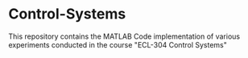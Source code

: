 # Control-Systems
This repository contains the MATLAB Code implementation of various experiments conducted in the course "ECL-304 Control Systems"
